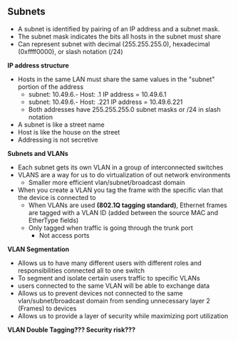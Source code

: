 ## Subnets
- A subnet is identified by pairing of an IP address and a subnet mask.
- The subnet mask indicates the bits all hosts in the subnet must share
- Can represent subnet with decimal (255.255.255.0), hexadecimal (0xffff0000), or slash notation (/24)

**IP address structure**
- Hosts in the same LAN must share the same values in the "subnet" portion of the address
	- subnet: 10.49.6.-    Host: .1     IP address = 10.49.6.1
	- subnet: 10.49.6.-    Host: .221   IP address = 10.49.6.221
	- Both addresses have 255.255.255.0 subnet masks or /24 in slash notation
- A subnet is like a street name
- Host is like the house on the street
- Addressing is not secretive

**Subnets and VLANs**
- Each subnet gets its own VLAN in a group of interconnected switches
- VLANS are a way for us to do virtualization of out network environments
	- Smaller more efficient vlan/subnet/broadcast domain
- When you create a VLAN you tag the frame with the specific vlan that the device is connected to
	- When VLANs are used **(802.1Q tagging standard)**, Ethernet frames are tagged with a VLAN ID (added between the source MAC and EtherType fields) 
	- Only tagged when traffic is going through the trunk port
		- Not access ports

**VLAN Segmentation**
- Allows us to have many different users with different roles and responsibilities connected all to one switch
- To segment and isolate certain users traffic to specific VLANs
- users connected to the same VLAN will be able to exchange data
- Allows us to prevent devices not connected to the same vlan/subnet/broadcast domain from sending unnecessary layer 2 (Frames) to devices
- Allows us to provide a layer of security while maximizing port utilization

**VLAN Double Tagging??? Security risk???**